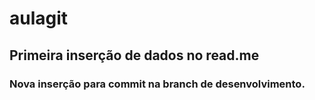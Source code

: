 # aulagit

## Primeira inserção de dados no read.me

### Nova inserção para commit na branch de desenvolvimento.